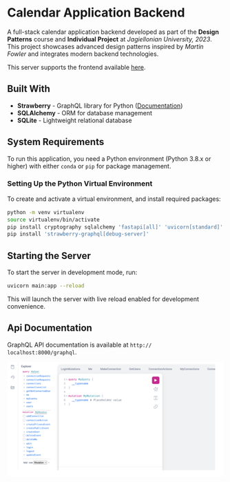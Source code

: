 # Calendar Application Backend

A full-stack calendar application backend developed as part of the **Design Patterns** course and **Individual Project** at *Jagiellonian University, 2023*. This project showcases advanced design patterns inspired by *Martin Fowler* and integrates modern backend technologies.

This server supports the frontend available [here](https://github.com/KWaniova/CalendarOfEventsApp).

## Built With

- **Strawberry** - GraphQL library for Python ([Documentation](https://strawberry.rocks/docs))
- **SQLAlchemy** - ORM for database management
- **SQLite** - Lightweight relational database

## System Requirements

To run this application, you need a Python environment (Python 3.8.x or higher) with either `conda` or `pip` for package management.

### Setting Up the Python Virtual Environment

To create and activate a virtual environment, and install required packages:

```bash
python -m venv virtualenv
source virtualenv/bin/activate
pip install cryptography sqlalchemy 'fastapi[all]' 'uvicorn[standard]'
pip install 'strawberry-graphql[debug-server]'
```

## Starting the Server

To start the server in development mode, run:

```bash
uvicorn main:app --reload
```

This will launch the server with live reload enabled for development convenience.

## Api Documentation

GraphQL API documentation is available at `http://
localhost:8000/graphql`.

![graphql](images/api.png)
